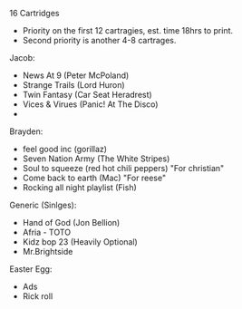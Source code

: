 16 Cartridges

- Priority on the first 12 cartragies, est. time 18hrs to print.
- Second priority is another 4-8 cartrages.

Jacob:
- News At 9 (Peter McPoland)
- Strange Trails (Lord Huron)
- Twin Fantasy (Car Seat Heradrest)
- Vices & Virues (Panic! At The Disco)
-

Brayden:
- feel good inc (gorillaz)
- Seven Nation Army (The White Stripes)
- Soul to squeeze (red hot chili peppers) "For christian"
- Come back to earth (Mac) "For reese"
- Rocking all night playlist (Fish)

Generic (Sinlges):
- Hand of God (Jon Bellion)
- Afria - TOTO
- Kidz bop 23 (Heavily Optional)
- Mr.Brightside

Easter Egg:
- Ads
- Rick roll